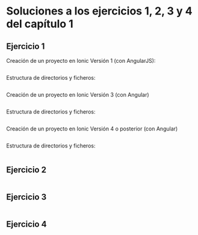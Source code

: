 # Soluciones a los ejercicios 1, 2, 3 y 4 del capítulo 1

## Ejercicio 1

Creación de un proyecto en Ionic Versión 1 (con AngularJS):

```console

```

Estructura de directorios y ficheros:

```console

```

Creación de un proyecto en Ionic Versión 3 (con Angular)

```console

```

Estructura de directorios y ficheros:

```console

```

Creación de un proyecto en Ionic Versión 4 o posterior (con Angular)

```console

```

Estructura de directorios y ficheros:

```console

```

## Ejercicio 2

```console

```

## Ejercicio 3

```console

```

## Ejercicio 4

```console

```
